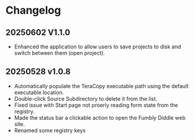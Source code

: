 # Changelog

## 20250602 V1.1.0

+ Enhanced the application to allow users to save projects to disk and switch between them (open project).

## 20250528 v1.0.8

+ Automatically populate the TeraCopy executable path using the default executable location.
+ Double-click Source Subdirectory to delete it from the list.
+ Fixed issue with Start page not proerly reading form state from the registry.
+ Made the status bar a clickable action to open the Fumbly Diddle web site.
+ Renamed some registry keys
